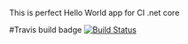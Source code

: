 This is perfect Hello World app for CI .net core

#Travis build badge
[![Build Status](https://travis-ci.org/Alksar/ContinuousIntegrationHelloWorld.svg?branch=master)](https://travis-ci.org/Alksar/ContinuousIntegrationHelloWorld)